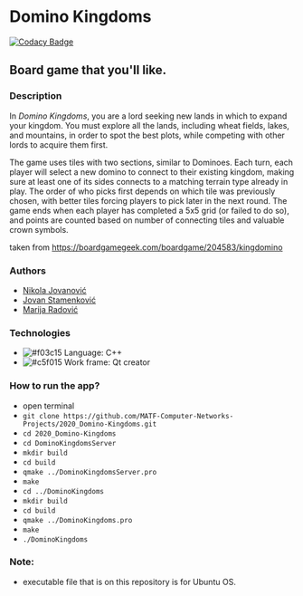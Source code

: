 # Domino Kingdoms

[![Codacy Badge](https://api.codacy.com/project/badge/Grade/57442a879e9b425990f5fda60ba25df2)](https://app.codacy.com/gh/MATF-Computer-Networks-Projects/2020_Domino-Kingdoms?utm_source=github.com&utm_medium=referral&utm_content=MATF-Computer-Networks-Projects/2020_Domino-Kingdoms&utm_campaign=Badge_Grade)

## Board game that you'll like.
### Description
In  _*Domino Kingdoms*_, you are a lord seeking new lands in which to expand your kingdom. You must explore all the lands, including wheat fields, lakes, and mountains, in order to spot the best plots, while competing with other lords to acquire them first.

The game uses tiles with two sections, similar to Dominoes. Each turn, each player will select a new domino to connect to their existing kingdom, making sure at least one of its sides connects to a matching terrain type already in play. The order of who picks first depends on which tile was previously chosen, with better tiles forcing players to pick later in the next round. The game ends when each player has completed a 5x5 grid (or failed to do so), and points are counted based on number of connecting tiles and valuable crown symbols.

taken from https://boardgamegeek.com/boardgame/204583/kingdomino

### Authors
-  [Nikola Jovanović](nikolajovanov998@gmail.com)
-  [Jovan Stamenković](stamenkovicjovan15@gmail.com)
-  [Marija Radović](radovicmarija14@gmail.com)

### Technologies
- ![#f03c15](https://via.placeholder.com/15/f03c15/000000?text=+) Language: C++ 
- ![#c5f015](https://via.placeholder.com/15/c5f015/000000?text=+) Work frame: Qt creator

### How to run the app?

- open terminal
- `git clone https://github.com/MATF-Computer-Networks-Projects/2020_Domino-Kingdoms.git`
- `cd 2020_Domino-Kingdoms`
- `cd DominoKingdomsServer`
- `mkdir build`
- `cd build`
- `qmake ../DominoKingdomsServer.pro`
- `make`
- `cd ../DominoKingdoms`
- `mkdir build`
- `cd build`
- `qmake ../DominoKingdoms.pro`
- `make`
- `./DominoKingdoms`

### Note:
- executable file that is on this repository is for Ubuntu OS.
